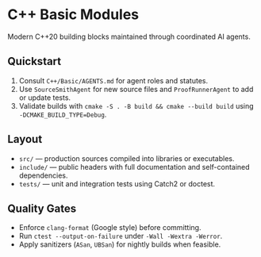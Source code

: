 # C++ Basic Modules

Modern C++20 building blocks maintained through coordinated AI agents.

## Quickstart
1. Consult `C++/Basic/AGENTS.md` for agent roles and statutes.
2. Use `SourceSmithAgent` for new source files and `ProofRunnerAgent` to add or update tests.
3. Validate builds with `cmake -S . -B build && cmake --build build` using `-DCMAKE_BUILD_TYPE=Debug`.

## Layout
- `src/` — production sources compiled into libraries or executables.
- `include/` — public headers with full documentation and self-contained dependencies.
- `tests/` — unit and integration tests using Catch2 or doctest.

## Quality Gates
- Enforce `clang-format` (Google style) before committing.
- Run `ctest --output-on-failure` under `-Wall -Wextra -Werror`.
- Apply sanitizers (`ASan`, `UBSan`) for nightly builds when feasible.
